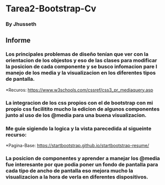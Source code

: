 # Tarea2-Bootstrap-Cv

### By Jhusseth

## Informe

### Los principales problemas de diseño tenían que ver con la orientacion de los objestos y eso de las clases para modificar la posicion de cada componente y se busco infomacion pare l manejo de los media y la visualizacion en los diferentes tipos de pantalla.
*Recuros: https://www.w3schools.com/cssref/css3_pr_mediaquery.asp

### La integracion de los css propios con el de bootstrap con mi propio css facilitito mucho la edicion de algunos componentes junto al uso de los @media para una buena visualizacion.

### Me guie sigiendo la logica y la vista parecedida al sigueinte recurso:
*Pagina-Base: https://startbootstrap.github.io/startbootstrap-resume/

### La posicion de componentes y aprender a manejar los @media fue interesante por que podia poner un fondo de pantalla para cada tipo de ancho de pantalla eso mejora mucho la visualizacion a la hora de verla en diferentes dispositivos. 

